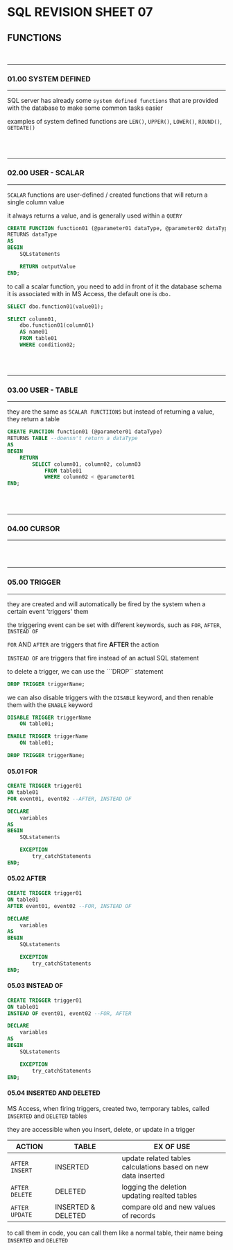 # SQL REVISION SHEET 07
## FUNCTIONS
<br>

________
### 01.00 SYSTEM DEFINED
__________

SQL server has already some ```system defined functions``` that are provided with the database to make some common tasks easier

examples of system defined functions are ```LEN()```, ```UPPER()```, ```LOWER()```, ```ROUND()```, ```GETDATE()```

<br>
<br>

________
### 02.00 USER - SCALAR
__________

```SCALAR``` functions are user-defined / created functions that will return a single column value

it always returns a value, and is generally used within a ```QUERY```

```SQL
CREATE FUNCTION function01 (@parameter01 dataType, @parameter02 dataType)
RETURNS dataType
AS
BEGIN
    SQLstatements

    RETURN outputValue
END;
```

to call a scalar function, you need to add in front of it the database schema it is associated with
in MS Access, the default one is ```dbo.```

```SQL
SELECT dbo.function01(value01);
```

```SQL
SELECT column01,
    dbo.function01(column01)
    AS name01
    FROM table01
    WHERE condition02;
```

<br>
<br>

________
### 03.00 USER - TABLE
__________

they are the same as ```SCALAR FUNCTIIONS``` but instead of returning a value, they return a table

```SQL
CREATE FUNCTION function01 (@parameter01 dataType)
RETURNS TABLE --doensn't return a dataType
AS
BEGIN
    RETURN 
        SELECT column01, column02, column03
            FROM table01
            WHERE column02 < @parameter01 
END;
```

<br>
<br>

________
### 04.00 CURSOR
__________


<br>
<br>

________
### 05.00 TRIGGER
__________

they are created and will automatically be fired by the system when a certain event 'triggers' them

the triggering event can be set with different keywords, such as ```FOR```, ```AFTER```, ```INSTEAD OF```

```FOR``` AND ```AFTER``` are triggers that fire **AFTER** the action

```INSTEAD OF``` are triggers that fire instead of an actual SQL statement

to delete a trigger, we can use the ```DROP`` statement

```SQL
DROP TRIGGER triggerName;
```

we can also disable triggers with the ```DISABLE``` keyword, and then renable them with the ```ENABLE``` keyword

```SQL
DISABLE TRIGGER triggerName
    ON table01;
```
```SQL
ENABLE TRIGGER triggerName
    ON table01;
```

```SQL
DROP TRIGGER triggerName;
```

#### 05.01 FOR

```SQL
CREATE TRIGGER trigger01
ON table01
FOR event01, event02 --AFTER, INSTEAD OF

DECLARE
    variables
AS
BEGIN
    SQLstatements

    EXCEPTION
        try_catchStatements
END;
```

#### 05.02 AFTER

```SQL
CREATE TRIGGER trigger01
ON table01
AFTER event01, event02 --FOR, INSTEAD OF

DECLARE
    variables
AS
BEGIN
    SQLstatements

    EXCEPTION
        try_catchStatements
END;
```

#### 05.03 INSTEAD OF

```SQL
CREATE TRIGGER trigger01
ON table01
INSTEAD OF event01, event02 --FOR, AFTER

DECLARE
    variables
AS
BEGIN
    SQLstatements

    EXCEPTION
        try_catchStatements
END;
```

#### 05.04 INSERTED AND DELETED

MS Access, when firing triggers, created two, temporary tables, called ```INSERTED``` and ```DELETED``` tables

they are accessible when you insert, delete, or update in a trigger

|ACTION|TABLE|EX OF USE|
-------|-------|--------|
|```AFTER INSERT```| INSERTED| update related tables <br> calculations based on new data inserted |
|```AFTER DELETE```| DELETED| logging the deletion <br> updating realted tables |
|```AFTER UPDATE```| INSERTED & DELETED| compare old and new values of records |

to call them in code, you can call them like a normal table, their name being ```INSERTED``` and ```DELETED```

